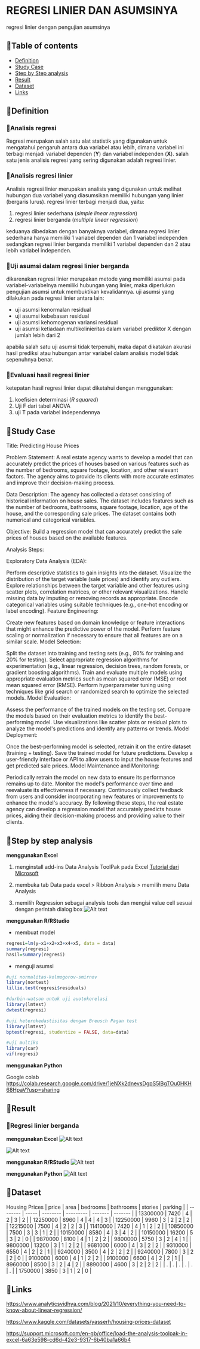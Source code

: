 # REGRESI LINIER DAN ASUMSINYA
regresi linier dengan pengujian asumsinya

## 📌Table of contents
- [Definition](https://github.com/DiannitaOlipmimi/regresi_dan_asumsinya#definition)
- [Study Case]()
- [Step by Step analysis](https://github.com/DiannitaOlipmimi/regresi_dan_asumsinya#step-by-step-analysis)
- [Result](https://github.com/DiannitaOlipmimi/regresi_dan_asumsinya#step-by-step-analysis)
- [Dataset](https://github.com/DiannitaOlipmimi/regresi_dan_asumsinya#step-by-step-analysis)
- [Links](https://github.com/DiannitaOlipmimi/regresi_dan_asumsinya#step-by-step-analysis)

## 📌**Definition**

### 📒Analisis regresi
Regresi merupakan salah satu alat statistik yang digunakan untuk mengatahui pengaruh antara dua variabel atau lebih, dimana variabel ini terbagi menjadi variabel dependen (**Y**) dan variabel independen (**X**). salah satu jenis analisis regresi yang sering digunakan adalah regresi linier.

### 📒Analisis regresi linier
Analisis regresi linier merupakan analisis yang digunakan untuk melihat hubungan dua variabel yang diasumsikan memiliki hubungan yang linier (bergaris lurus). regresi linier terbagi menjadi dua, yaitu:
1. regresi linier sederhana (*simple linear regression*)
2. regresi linier berganda (*multiple linear regression*)

keduanya dibedakan dengan banyaknya variabel, dimana regresi linier sederhana hanya memiliki 1 variabel dependen dan 1 variabel independen sedangkan regresi linier berganda memiliki 1 variabel dependen dan 2 atau lebih variabel independen.

### 📒Uji asumsi dalam regresi linier berganda
dikarenakan regresi linier merupakan metode yang memiliki asumsi pada variabel-variabelnya memiliki hubungan yang linier, maka diperlukan pengujian asumsi untuk membuktikan kevalidannya. uji asumsi yang dilakukan pada regresi linier antara lain:
- uji asumsi kenormalan residual
- uji asumsi kebebasan residual
- uji asumsi kehomogenan variansi residual
- uji asumsi ketiadaan multikolinieritas dalam variabel prediktor X dengan jumlah lebih dari 2

apabila salah satu uji asumsi tidak terpenuhi, maka dapat dikatakan akurasi hasil prediksi atau hubungan antar variabel dalam analisis model tidak sepenuhnya benar.

### 📒Evaluasi hasil regresi linier
ketepatan hasil regresi linier dapat diketahui dengan menggunakan:
1. koefisien determinasi (*R squared*)
2. Uji F dari tabel ANOVA
3. uji T pada variabel independennya

## 📌**Study Case**
Title: Predicting House Prices

Problem Statement:
A real estate agency wants to develop a model that can accurately predict the prices of houses based on various features such as the number of bedrooms, square footage, location, and other relevant factors. The agency aims to provide its clients with more accurate estimates and improve their decision-making process.

Data Description:
The agency has collected a dataset consisting of historical information on house sales. The dataset includes features such as the number of bedrooms, bathrooms, square footage, location, age of the house, and the corresponding sale prices. The dataset contains both numerical and categorical variables.

Objective:
Build a regression model that can accurately predict the sale prices of houses based on the available features.

Analysis Steps:

Exploratory Data Analysis (EDA):

Perform descriptive statistics to gain insights into the dataset.
Visualize the distribution of the target variable (sale prices) and identify any outliers.
Explore relationships between the target variable and other features using scatter plots, correlation matrices, or other relevant visualizations.
Handle missing data by imputing or removing records as appropriate.
Encode categorical variables using suitable techniques (e.g., one-hot encoding or label encoding).
Feature Engineering:

Create new features based on domain knowledge or feature interactions that might enhance the predictive power of the model.
Perform feature scaling or normalization if necessary to ensure that all features are on a similar scale.
Model Selection:

Split the dataset into training and testing sets (e.g., 80% for training and 20% for testing).
Select appropriate regression algorithms for experimentation (e.g., linear regression, decision trees, random forests, or gradient boosting algorithms).
Train and evaluate multiple models using appropriate evaluation metrics such as mean squared error (MSE) or root mean squared error (RMSE).
Perform hyperparameter tuning using techniques like grid search or randomized search to optimize the selected models.
Model Evaluation:

Assess the performance of the trained models on the testing set.
Compare the models based on their evaluation metrics to identify the best-performing model.
Use visualizations like scatter plots or residual plots to analyze the model's predictions and identify any patterns or trends.
Model Deployment:

Once the best-performing model is selected, retrain it on the entire dataset (training + testing).
Save the trained model for future predictions.
Develop a user-friendly interface or API to allow users to input the house features and get predicted sale prices.
Model Maintenance and Monitoring:

Periodically retrain the model on new data to ensure its performance remains up to date.
Monitor the model's performance over time and reevaluate its effectiveness if necessary.
Continuously collect feedback from users and consider incorporating new features or improvements to enhance the model's accuracy.
By following these steps, the real estate agency can develop a regression model that accurately predicts house prices, aiding their decision-making process and providing value to their clients.

## 📌**Step by step analysis**
**menggunakan Excel**
1. menginstall add-ins Data Analysis ToolPak pada Excel 
[Tutorial dari Microsoft](https://support.microsoft.com/en-gb/office/load-the-analysis-toolpak-in-excel-6a63e598-cd6d-42e3-9317-6b40ba1a66b4)

2. membuka tab Data pada excel > Ribbon Analysis > memilih menu Data Analysis

3. memilih Regression sebagai analysis tools dan mengisi value cell sesuai dengan perintah dialog box
![Alt text](<images/dialog box regression data analysis.png>)

**menggunakan R/RStudio**
- membuat model
```r
regresi=lm(y~x1+x2+x3+x4+x5, data = data)
summary(regresi)
hasil=summary(regresi)
```

- menguji asumsi
```r
#uji normalitas-kolmogorov-smirnov
library(nortest)
lillie.test(regresi$residuals)

#durbin-watson untuk uji auotokorelasi
library(lmtest)
dwtest(regresi)

#uji heterokedastisitas dengan Breusch Pagan test
library(lmtest)
bptest(regresi, studentize = FALSE, data=data)

#uji multiko
library(car)
vif(regresi)
```

**menggunakan Python**

Google colab
https://colab.research.google.com/drive/1jeNXk2dnevsDgpS5lBgTOu0HKH68HpaV?usp=sharing


## 📌**Result**

### 📒Regresi linier berganda
**menggunakan Excel**
![Alt text](<images/regression excel result.png>)

![Alt text](<images/regression excel result 2.png>)

**menggunakan R/RStudio**
![Alt text](<images/regression R result.png>)

**menggunakan Python**
![Alt text](<images/regression python result.png>)

## 📌**Dataset**
Housing Prices
| price    | area  | bedrooms | bathrooms | stories | parking |
| -------- | ----- | -------- | --------- | ------- | ------- |
| 13300000 | 7420  | 4        | 2         | 3       | 2       |
| 12250000 | 8960  | 4        | 4         | 4       | 3       |
| 12250000 | 9960  | 3        | 2         | 2       | 2       |
| 12215000 | 7500  | 4        | 2         | 2       | 3       |
| 11410000 | 7420  | 4        | 1         | 2       | 2       |
| 10850000 | 7500  | 3        | 3         | 1       | 2       |
| 10150000 | 8580  | 4        | 3         | 4       | 2       |
| 10150000 | 16200 | 5        | 3         | 2       | 0       |
| 9870000  | 8100  | 4        | 1         | 2       | 2       |
| 9800000  | 5750  | 3        | 2         | 4       | 1       |
| 9800000  | 13200 | 3        | 1         | 2       | 2       |
| 9681000  | 6000  | 4        | 3         | 2       | 2       |
| 9310000  | 6550  | 4        | 2         | 2       | 1       |
| 9240000  | 3500  | 4        | 2         | 2       | 2       |
| 9240000  | 7800  | 3        | 2         | 2       | 0       |
| 9100000  | 6000  | 4        | 1         | 2       | 2       |
| 9100000  | 6600  | 4        | 2         | 2       | 1       |
| 8960000  | 8500  | 3        | 2         | 4       | 2       |
| 8890000  | 4600  | 3        | 2         | 2       | 2       |
| .  | .  | .        | .         | .       | .       |
| 1750000  | 3850  | 3        | 1         | 2       | 0       |

## 📌**Links**
https://www.analyticsvidhya.com/blog/2021/10/everything-you-need-to-know-about-linear-regression/

https://www.kaggle.com/datasets/yasserh/housing-prices-dataset 

https://support.microsoft.com/en-gb/office/load-the-analysis-toolpak-in-excel-6a63e598-cd6d-42e3-9317-6b40ba1a66b4